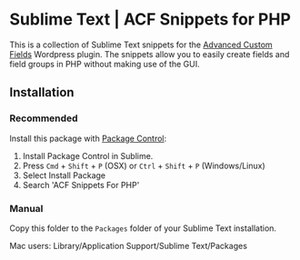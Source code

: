 # Sublime Text | ACF Snippets for PHP

This is a collection of Sublime Text snippets for the
[Advanced Custom Fields](http://www.advancedcustomfields.com/) Wordpress plugin.
The snippets allow you to easily create fields and field groups in PHP without making use of the GUI.

## Installation

### Recommended

Install this package with [Package Control](https://sublime.wbond.net/):

1. Install Package Control in Sublime.
2. Press `Cmd` + `Shift` + `P` (OSX) or `Ctrl` + `Shift` + `P` (Windows/Linux)
3. Select Install Package
4. Search 'ACF Snippets For PHP'

### Manual

Copy this folder to the `Packages` folder of your Sublime Text installation.

Mac users: Library/Application Support/Sublime Text/Packages
